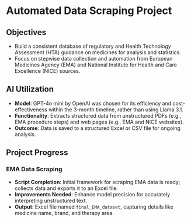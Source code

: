 # Automated Data Scraping Project

## Objectives
- Build a consistent database of regulatory and Health Technology Assessment (HTA) guidance on medicines for analysis and statistics.
- Focus on stepwise data collection and automation from European Medicines Agency (EMA) and National Institute for Health and Care Excellence (NICE) sources.

## AI Utilization
- **Model**: GPT-4o mini by OpenAI was chosen for its efficiency and cost-effectiveness within the 3-month timeline, rather than using Llama 3.1.
- **Functionality**: Extracts structured data from unstructured PDFs (e.g., EMA procedure steps) and web pages (e.g., EMA and NICE websites).
- **Outcome**: Data is saved to a structured Excel or CSV file for ongoing analysis.

## Project Progress
### EMA Data Scraping
- **Script Completion**: Initial framework for scraping EMA data is ready; collects data and exports it to an Excel file.
- **Improvements Needed**: Enhance model precision for accurately interpreting unstructured text.
- **Output**: Excel file named `final_EMA_dataset`, capturing details like medicine name, brand, and therapy area.

